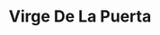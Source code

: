 ---
title: "Virge De La Puerta"
url: /trujillo/virge-de-la-puerta-avenida-prolongacion-union/
shop: Allgemein
---